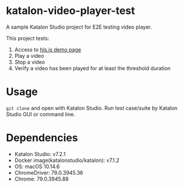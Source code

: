 # katalon-video-player-test
A sample Katalon Studio project for E2E testing video player.

This project tests:
1. Access to [hls.js demo page](https://hls-js.netlify.com/demo/)
1. Play a video
1. Stop a video
1. Verify a video has been played for at least the threshold duration

# Usage
`git clone` and open with Katalon Studio. Run test case/suite by Katalon Studio GUI or command line.

# Dependencies
- Katalon Studio: v7.2.1
- Docker image(katalonstudio/katalon): v7.1.2
- OS: macOS 10.14.6
- ChromeDriver: 79.0.3945.36
- Chrome: 79.0.3945.88
